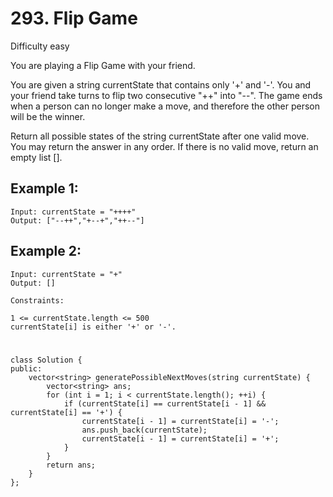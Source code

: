 # 293. Flip Game
Difficulty easy

You are playing a Flip Game with your friend.

You are given a string currentState that contains only '+' and '-'. You and your friend take turns to flip two consecutive "++" into "--". The game ends when a person can no longer make a move, and therefore the other person will be the winner.

Return all possible states of the string currentState after one valid move. You may return the answer in any order. If there is no valid move, return an empty list [].


## Example 1:
```
Input: currentState = "++++"
Output: ["--++","+--+","++--"]
```


## Example 2:
```
Input: currentState = "+"
Output: []
```


```
Constraints:

1 <= currentState.length <= 500
currentState[i] is either '+' or '-'.
```


#
```
class Solution {
public:
    vector<string> generatePossibleNextMoves(string currentState) {
        vector<string> ans;
        for (int i = 1; i < currentState.length(); ++i) {
            if (currentState[i] == currentState[i - 1] && currentState[i] == '+') {
                currentState[i - 1] = currentState[i] = '-';
                ans.push_back(currentState);
                currentState[i - 1] = currentState[i] = '+';
            }
        }
        return ans;
    }
};
```